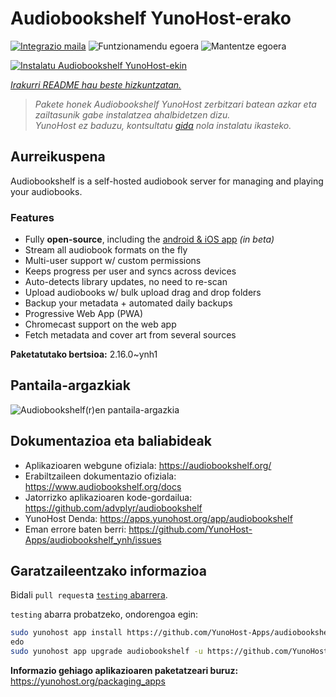 <!--
Ohart ongi: README hau automatikoki sortu da <https://github.com/YunoHost/apps/tree/master/tools/readme_generator>ri esker
EZ editatu eskuz.
-->

# Audiobookshelf YunoHost-erako

[![Integrazio maila](https://dash.yunohost.org/integration/audiobookshelf.svg)](https://ci-apps.yunohost.org/ci/apps/audiobookshelf/) ![Funtzionamendu egoera](https://ci-apps.yunohost.org/ci/badges/audiobookshelf.status.svg) ![Mantentze egoera](https://ci-apps.yunohost.org/ci/badges/audiobookshelf.maintain.svg)

[![Instalatu Audiobookshelf YunoHost-ekin](https://install-app.yunohost.org/install-with-yunohost.svg)](https://install-app.yunohost.org/?app=audiobookshelf)

*[Irakurri README hau beste hizkuntzatan.](./ALL_README.md)*

> *Pakete honek Audiobookshelf YunoHost zerbitzari batean azkar eta zailtasunik gabe instalatzea ahalbidetzen dizu.*  
> *YunoHost ez baduzu, kontsultatu [gida](https://yunohost.org/install) nola instalatu ikasteko.*

## Aurreikuspena

Audiobookshelf is a self-hosted audiobook server for managing and playing your audiobooks.

### Features

* Fully **open-source**, including the [android & iOS app](https://github.com/advplyr/audiobookshelf-app) *(in beta)*
* Stream all audiobook formats on the fly
* Multi-user support w/ custom permissions
* Keeps progress per user and syncs across devices
* Auto-detects library updates, no need to re-scan
* Upload audiobooks w/ bulk upload drag and drop folders
* Backup your metadata + automated daily backups
* Progressive Web App (PWA)
* Chromecast support on the web app
* Fetch metadata and cover art from several sources

**Paketatutako bertsioa:** 2.16.0~ynh1

## Pantaila-argazkiak

![Audiobookshelf(r)en pantaila-argazkia](./doc/screenshots/audiobookshelf.jpg)

## Dokumentazioa eta baliabideak

- Aplikazioaren webgune ofiziala: <https://audiobookshelf.org/>
- Erabiltzaileen dokumentazio ofiziala: <https://www.audiobookshelf.org/docs>
- Jatorrizko aplikazioaren kode-gordailua: <https://github.com/advplyr/audiobookshelf>
- YunoHost Denda: <https://apps.yunohost.org/app/audiobookshelf>
- Eman errore baten berri: <https://github.com/YunoHost-Apps/audiobookshelf_ynh/issues>

## Garatzaileentzako informazioa

Bidali `pull request`a [`testing` abarrera](https://github.com/YunoHost-Apps/audiobookshelf_ynh/tree/testing).

`testing` abarra probatzeko, ondorengoa egin:

```bash
sudo yunohost app install https://github.com/YunoHost-Apps/audiobookshelf_ynh/tree/testing --debug
edo
sudo yunohost app upgrade audiobookshelf -u https://github.com/YunoHost-Apps/audiobookshelf_ynh/tree/testing --debug
```

**Informazio gehiago aplikazioaren paketatzeari buruz:** <https://yunohost.org/packaging_apps>

